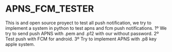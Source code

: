 # APNS_FCM_TESTER

This is and open source proyect to test all push notification, we try to implement a system in python to test apns and fcm push notifications.
1º We try to send push APNS with .pem and .p12 with our without password.
2º Test push with FCM for android.
3º Try to implement APNS with .p8 key apple system.
